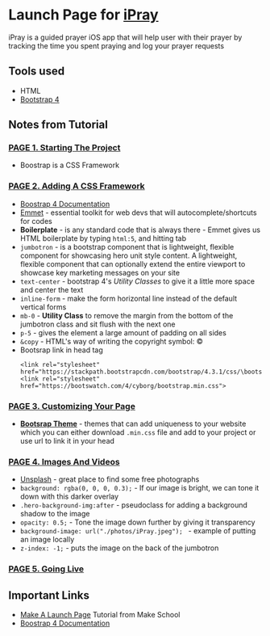 # Launch Page for [iPray](https://github.com/SamuelFolledo/iPray)
iPray is a guided prayer iOS app that will help user with their prayer by tracking the time you spent praying and log your prayer requests

## Tools used
- HTML
- [Bootstrap 4](https://getbootstrap.com/docs/4.0/getting-started/introduction/)

## Notes from Tutorial
### [PAGE 1. Starting The Project](https://www.makeschool.com/academy/track/standalone/tutorial-template-title-max-56-characters-9k4/starting-the-project)
- Boostrap is a CSS Framework

### [PAGE 2. Adding A CSS Framework](https://www.makeschool.com/academy/track/standalone/tutorial-template-title-max-56-characters-9k4/adding-a-css-framework)
- [Boostrap 4 Documentation](https://getbootstrap.com/docs/4.3/getting-started/introduction/)
- [Emmet](https://docs.emmet.io) - essential toolkit for web devs that will autocomplete/shortcuts for codes
- __Boilerplate__ - is any standard code that is always there
                - Emmet gives us HTML boilerplate by typing ```html:5```, and hitting tab
- ```jumbotron``` - is a bootstrap component that is lightweight, flexible component for showcasing hero unit style content. A lightweight, flexible component that can optionally extend the entire viewport to showcase key marketing messages on your site
- ```text-center``` - bootstrap 4's _Utility Classes_ to give it a little more space and center the text
- ```inline-form``` - make the form horizontal line instead of the default vertical forms
- ```mb-0``` - __Utility Class__ to remove the margin from the bottom of the jumbotron class and sit flush with the next one
- ```p-5``` - gives the element a large amount of padding on all sides
- ```&copy``` - HTML's way of writing the copyright symbol: ©
- Bootsrap link in head tag
    ```
    <link rel="stylesheet" href="https://stackpath.bootstrapcdn.com/bootstrap/4.3.1/css/\bootstrap.min.css">
    <link rel="stylesheet" href="https://bootswatch.com/4/cyborg/bootstrap.min.css">
    ```

### [PAGE 3. Customizing Your Page](https://www.makeschool.com/academy/track/standalone/tutorial-template-title-max-56-characters-9k4/customizing-your-page)
- [__Bootsrap Theme__](https://bootswatch.com/) - themes that can add uniqueness to your website which you can either download ```.min.css``` file and add to your project or use url to link it in your head 

### [PAGE 4. Images And Videos](https://www.makeschool.com/academy/track/standalone/tutorial-template-title-max-56-characters-9k4/images-and-videos)
- [Unsplash](https://unsplash.com/) - great place to find some free photographs
- ```background: rgba(0, 0, 0, 0.3);``` - If our image is bright, we can tone it down with this darker overlay
- ```.hero-background-img:after``` - pseudoclass for adding a background shadow to the image
- ```opacity: 0.5;``` - Tone the image down further by giving it transparency
- ```background-image: url("./photos/iPray.jpeg"); ``` - example of putting an image locally
- ```z-index: -1;``` - puts the image on the back of the jumbotron

### [PAGE 5. Going Live](https://www.makeschool.com/academy/track/standalone/tutorial-template-title-max-56-characters-9k4/going-live)


## Important Links
- [Make A Launch Page](https://www.makeschool.com/academy/track/tutorial-template-title-max-56-characters-9k4) Tutorial from Make School
- [Boostrap 4 Documentation](https://getbootstrap.com/docs/4.3/getting-started/introduction/)
